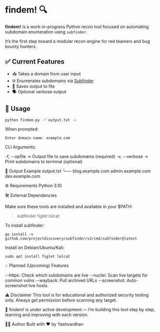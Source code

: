 # findem! 🔍

**findem!** is a work-in-progress Python recon tool focused on automating subdomain enumeration using `subfinder`.

It’s the first step toward a modular recon engine for red teamers and bug bounty hunters.

## ✅ Current Features

- 📥 Takes a domain from user input
- 🌐 Enumerates subdomains via [Subfinder](https://github.com/projectdiscovery/subfinder)
- 💾 Saves output to file
- 🗣️ Optional verbose output

## 🧪 Usage

```bash
python findem.py -f output.txt -v
```

When prompted:
```
Enter domain name: example.com
```

CLI Arguments:

-f, --opfile → Output file to save subdomains (required)
-v, --verbose → Print subdomains to terminal (optional)


📁 Output Example
output.txt
└── blog.example.com
    admin.example.com
    dev.example.com


⚙️ Requirements
Python 3.10 


🛠️ External Dependencies

Make sure these tools are installed and available in your $PATH:
> subfinder
> figlet
> lolcat

To install subfinder:
```
go install -v github.com/projectdiscovery/subfinder/v2/cmd/subfinder@latest
```
Install on Debian/Ubuntu/Kali:
```
sudo apt install figlet lolcat
```

💡 Planned (Upcoming) Features

--httpx: Check which subdomains are live
--nuclei: Scan live targets for common vulns
--wayback: Pull archived URLs
--screenshot: Auto-screenshot live hosts

⚠️ Disclaimer
This tool is for educational and authorized security testing only.
Always get permission before scanning any target.

🚧 findem! is under active development — I’m building this tool step by step, learning and improving with each version.

👨‍💻 Author
Built with ❤️ by Yashvardhan
